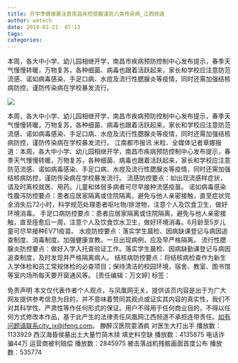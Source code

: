 ```yaml
---
title: 开学季健康要注意南昌疾控提醒谨防六类传染病_江西频道
author: wetech
date: 2019-02-21- 07:13
tags: 
categories: 
---
```

本周，各大中小学、幼儿园相继开学，南昌市疾病预防控制中心发布提示，春季天气慢慢转暖，万物复苏，各种细菌、病毒也跟着活跃起来，家长和学校应注意防范流感、诺如病毒感染、手足口病、水痘及流行性腮腺炎等疫情，同时还需加强结核病防控，谨防传染病在学校暴发流行。
<!-- more -->
                
<img align="center" border="0" src="http://p2.ifengimg.com/a/2016/0810/204c433878d5cf9size1_w16_h16.png" />
                
                
            
本周，各大中小学、幼儿园相继开学，南昌市疾病预防控制中心发布提示，春季天气慢慢转暖，万物复苏，各种细菌、病毒也跟着活跃起来，家长和学校应注意防范流感、诺如病毒感染、手足口病、水痘及流行性腮腺炎等疫情，同时还需加强结核病防控，谨防传染病在学校暴发流行。
江南都市报讯 米粒、全媒体记者章娜报道：本周，各大中小学、幼儿园相继开学，南昌市疾病预防控制中心发布提示，春季天气慢慢转暖，万物复苏，各种细菌、病毒也跟着活跃起来，家长和学校应注意防范流感、诺如病毒感染、手足口病、水痘及流行性腮腺炎等疫情，同时还需加强结核病防控，谨防传染病在学校暴发流行。
流感防控要点：如出现流感样症状，请及时离校就医、用药。儿童和体弱多病者可尽早接种流感疫苗。
诺如病毒感染性腹泻防控要点：患者应居家隔离或住院隔离，避免与他人亲密接触，直至症状完全消失后72小时，科学规范处理患者呕吐物/排泄物，注意个人及饮食卫生，做好环境消毒。
手足口病防控要点：患者应居家隔离或住院隔离，避免与他人亲密接触，直至痊愈后一周，注意个人及饮食饮水卫生，做好环境消毒。6月龄至5岁儿童可尽早接种EV71疫苗。
水痘防控要点：落实学生晨检、因病缺课登记与病因追查制度、消毒制度。加强健康宣教。一旦出现病例，应及早严格隔离。
流行性腮腺炎防控要点：做好入学入托查验证工作。落实学生晨检、因病缺勤课登记与病因追查制度，及时发现并严格隔离病人。
结核病防控要点：将结核病检查作为新生入学体检和员工常规体检的必查项目；保持清洁的校园环境，宿舍、教室、图书馆等室内场所每天要开窗通风等。
[责任编辑：万文婷]
标签：
 
 
             
免责声明
本文仅代表作者个人观点，与凤凰网无关。提供该页内容是出于为广大网友提供参考信息为目的，并不意味着赞同其观点或证实其内容的真实性，我们不对其科学性、严肃性等作任何形式的保证。用户不得用于任何商业目的，不得以任何方式修改本作品，基于此产生的法律责任凤凰网江西频道不承担连带责任。如有问题请联系city_jx@ifeng.com。
滕醉汉医院耍酒疯 对医生大打出手
播放数：1133929
西汉海昏侯墓出土大量竹简木牍 填史料空缺
播放数：4135875
电话诈骗44万 运营商被判赔偿
播放数：2845975
被击落战机残骸画面首度公布
播放数：535774

